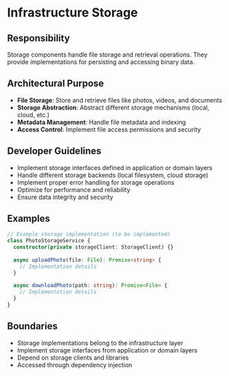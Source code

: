 # Infrastructure Storage

## Responsibility
Storage components handle file storage and retrieval operations. They provide implementations for persisting and accessing binary data.

## Architectural Purpose
- **File Storage**: Store and retrieve files like photos, videos, and documents
- **Storage Abstraction**: Abstract different storage mechanisms (local, cloud, etc.)
- **Metadata Management**: Handle file metadata and indexing
- **Access Control**: Implement file access permissions and security

## Developer Guidelines
- Implement storage interfaces defined in application or domain layers
- Handle different storage backends (local filesystem, cloud storage)
- Implement proper error handling for storage operations
- Optimize for performance and reliability
- Ensure data integrity and security

## Examples
```typescript
// Example storage implementation (to be implemented)
class PhotoStorageService {
  constructor(private storageClient: StorageClient) {}
  
  async uploadPhoto(file: File): Promise<string> {
    // Implementation details
  }
  
  async downloadPhoto(path: string): Promise<File> {
    // Implementation details
  }
}
```

## Boundaries
- Storage implementations belong to the infrastructure layer
- Implement storage interfaces from application or domain layers
- Depend on storage clients and libraries
- Accessed through dependency injection